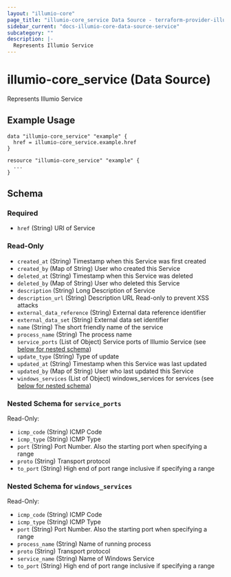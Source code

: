 ```yaml
---
layout: "illumio-core"
page_title: "illumio-core_service Data Source - terraform-provider-illumio-core"
sidebar_current: "docs-illumio-core-data-source-service"
subcategory: ""
description: |-
  Represents Illumio Service
---
```


# illumio-core_service (Data Source)

Represents Illumio Service

Example Usage
------------

```hcl
data "illumio-core_service" "example" {
  href = illumio-core_service.example.href
}

resource "illumio-core_service" "example" {
  ...
}
```

## Schema

### Required

- `href` (String) URI of Service

### Read-Only

- `created_at` (String) Timestamp when this Service was first created
- `created_by` (Map of String) User who created this Service
- `deleted_at` (String) Timestamp when this Service was deleted
- `deleted_by` (Map of String) User who deleted this Service
- `description` (String) Long Description of Service
- `description_url` (String) Description URL Read-only to prevent XSS attacks
- `external_data_reference` (String) External data reference identifier
- `external_data_set` (String) External data set identifier
- `name` (String) The short friendly name of the service
- `process_name` (String) The process name
- `service_ports` (List of Object) Service ports of Illumio Service (see [below for nested schema](#nestedatt--service_ports))
- `update_type` (String) Type of update
- `updated_at` (String) Timestamp when this Service was last updated
- `updated_by` (Map of String) User who last updated this Service
- `windows_services` (List of Object) windows_services for services (see [below for nested schema](#nestedatt--windows_services))

<a id="nestedatt--service_ports"></a>
### Nested Schema for `service_ports`

Read-Only:

- `icmp_code` (String) ICMP Code
- `icmp_type` (String) ICMP Type
- `port` (String) Port Number. Also the starting port when specifying a range
- `proto` (String) Transport protocol
- `to_port` (String) High end of port range inclusive if specifying a range


<a id="nestedatt--windows_services"></a>
### Nested Schema for `windows_services`

Read-Only:

- `icmp_code` (String) ICMP Code 
- `icmp_type` (String) ICMP Type
- `port` (String) Port Number. Also the starting port when specifying a range
- `process_name` (String) Name of running process
- `proto` (String) Transport protocol
- `service_name` (String) Name of Windows Service
- `to_port` (String) High end of port range inclusive if specifying a range
